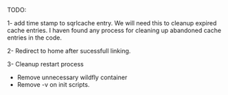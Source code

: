 TODO:

1- add time stamp to sqrlcache entry.
We will need this to cleanup expired cache entries. I haven found any process for cleaning up abandoned cache entries in the code.


2- Redirect to home after sucessfull linking.

3- Cleanup restart process
   - Remove unnecessary wildfly container
   - Remove -v on init scripts.